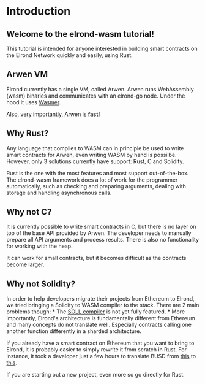 # Introduction


## Welcome to the elrond-wasm tutorial!

This tutorial is intended for anyone interested in building smart contracts on the Elrond Network quickly and easily, using Rust.

## Arwen VM

Elrond currently has a single VM, called Arwen. Arwen runs WebAssembly (wasm) binaries and communicates with an elrond-go node. Under the hood it uses [Wasmer](https://github.com/wasmerio/wasmer). 

Also, very importantly, Arwen is **[fast!](https://medium.com/elrondnetwork/improving-the-performance-of-smart-contract-execution-5e62808679ac)**

## Why Rust?

Any language that compiles to WASM can in principle be used to write smart contracts for Arwen, even writing WASM by hand is possilbe. However, only 3 solutions currently have support: Rust, C and Solidity.

Rust is the one with the most features and most support out-of-the-box. The elrond-wasm framework does a lot of work for the programmer automatically, such as checking and preparing arguments, dealing with storage and handling asynchronous calls.

## Why not C?

It is currently possible to write smart contracts in C, but there is no layer on top of the base API provided by Arwen. The developer needs to manually prepare all API arguments and process results. There is also no functionality for working with the heap.

It can work for small contracts, but it becomes difficult as the contracts become larger.

## Why not Solidity?

In order to help developers migrate their projects from Ethereum to Elrond, we tried bringing a Solidity to WASM compiler to the stack. There are 2 main problems though:
    * The [SOLL compiler](https://github.com/second-state/soll) is not yet fully featured.
    * More importantly, Elrond's architecture is fundamentally different from Ethereum and many concepts do not translate well. Especially contracts calling one another function differently in a sharded architecture.

If you already have a smart contract on Ethereum that you want to bring to Elrond, it is probably easier to simply rewrite it from scratch in Rust. For instance, it took a developer just a few hours to translate BUSD from [this](https://github.com/paxosglobal/busd-contract) to [this](https://github.com/ElrondNetwork/sc-busd-rs).

If you are starting out a new project, even more so go directly for Rust. 

